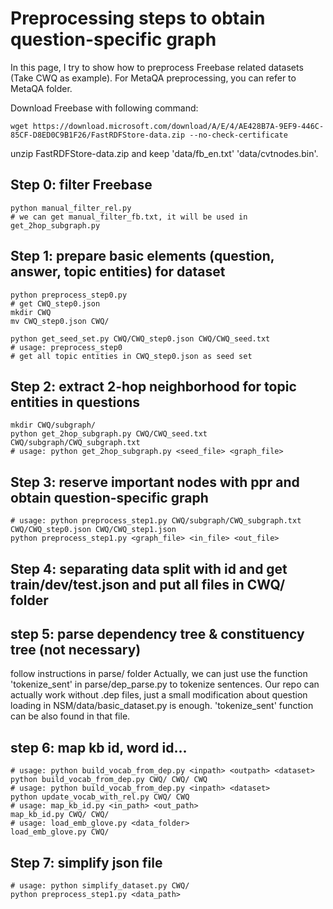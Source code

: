 # Preprocessing steps to obtain question-specific graph

In this page, I try to show how to preprocess Freebase related datasets (Take CWQ as example). For MetaQA preprocessing, you can refer to MetaQA folder.

Download Freebase with following command:

```
wget https://download.microsoft.com/download/A/E/4/AE428B7A-9EF9-446C-85CF-D8ED0C9B1F26/FastRDFStore-data.zip --no-check-certificate
```

unzip FastRDFStore-data.zip and keep 'data/fb_en.txt' 'data/cvtnodes.bin'.

## Step 0: filter Freebase 
```
python manual_filter_rel.py
# we can get manual_filter_fb.txt, it will be used in get_2hop_subgraph.py
```

## Step 1: prepare basic elements (question, answer, topic entities) for dataset
```
python preprocess_step0.py 
# get CWQ_step0.json
mkdir CWQ
mv CWQ_step0.json CWQ/

python get_seed_set.py CWQ/CWQ_step0.json CWQ/CWQ_seed.txt
# usage: preprocess_step0
# get all topic entities in CWQ_step0.json as seed set
```

## Step 2: extract 2-hop neighborhood for topic entities in questions
```
mkdir CWQ/subgraph/
python get_2hop_subgraph.py CWQ/CWQ_seed.txt CWQ/subgraph/CWQ_subgraph.txt
# usage: python get_2hop_subgraph.py <seed_file> <graph_file>
```

## Step 3: reserve important nodes with ppr and obtain question-specific graph
```
# usage: python preprocess_step1.py CWQ/subgraph/CWQ_subgraph.txt CWQ/CWQ_step0.json CWQ/CWQ_step1.json
python preprocess_step1.py <graph_file> <in_file> <out_file>
```

## Step 4: separating data split with id and get train/dev/test.json and put all files in CWQ/ folder

## step 5: parse dependency tree & constituency tree (not necessary)
follow instructions in parse/ folder
Actually, we can just use the function 'tokenize_sent' in parse/dep_parse.py to tokenize sentences. 
Our repo can actually work without .dep files, just a small modification about question loading in NSM/data/basic_dataset.py is enough.
'tokenize_sent' function can be also found in that file.

## step 6: map kb id, word id...
```
# usage: python build_vocab_from_dep.py <inpath> <outpath> <dataset>
python build_vocab_from_dep.py CWQ/ CWQ/ CWQ
# usage: python build_vocab_from_dep.py <inpath> <dataset>
python update_vocab_with_rel.py CWQ/ CWQ
# usage: map_kb_id.py <in_path> <out_path>
map_kb_id.py CWQ/ CWQ/
# usage: load_emb_glove.py <data_folder>
load_emb_glove.py CWQ/
```

## Step 7: simplify json file
```
# usage: python simplify_dataset.py CWQ/
python preprocess_step1.py <data_path>
```




